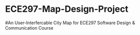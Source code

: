 # ECE297-Map-Design-Project
#An User-Interfercable City Map for ECE297 Software Design & Communication Course
